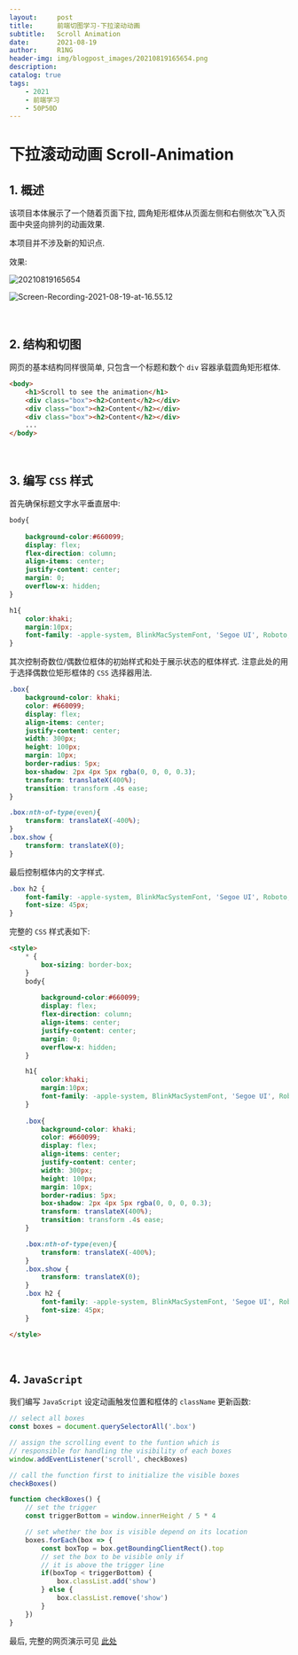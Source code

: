 ```yaml
---
layout:     post
title:      前端切图学习-下拉滚动动画
subtitle:   Scroll Animation
date:       2021-08-19
author:     R1NG
header-img: img/blogpost_images/20210819165654.png
description: 
catalog: true
tags:
    - 2021
    - 前端学习
    - 50P50D
---
```


# 下拉滚动动画 Scroll-Animation

## 1. 概述

该项目本体展示了一个随着页面下拉, 圆角矩形框体从页面左侧和右侧依次飞入页面中央竖向排列的动画效果.

本项目并不涉及新的知识点.

效果: 

![20210819165654](https://cdn.jsdelivr.net/gh/KirisameMarisaa/KirisameMarisaa.github.io/img/blogpost_images/20210819165654.png)

![Screen-Recording-2021-08-19-at-16.55.12](https://cdn.jsdelivr.net/gh/KirisameMarisaa/KirisameMarisaa.github.io/img/blogpost_images/Screen-Recording-2021-08-19-at-16.55.12.gif)

<br>

## 2. 结构和切图

网页的基本结构同样很简单, 只包含一个标题和数个 `div` 容器承载圆角矩形框体.

~~~html
<body>
    <h1>Scroll to see the animation</h1>
    <div class="box"><h2>Content</h2></div>
    <div class="box"><h2>Content</h2></div>
    <div class="box"><h2>Content</h2></div>    
    ...
</body>
~~~

<br>

## 3. 编写 `CSS` 样式

首先确保标题文字水平垂直居中:
~~~css
body{
            
    background-color:#660099;
    display: flex;
    flex-direction: column;
    align-items: center;
    justify-content: center;
    margin: 0;
    overflow-x: hidden;
}

h1{
    color:khaki;
    margin:10px;
    font-family: -apple-system, BlinkMacSystemFont, 'Segoe UI', Roboto, Oxygen, Ubuntu, Cantarell, 'Open Sans', 'Helvetica Neue', sans-serif;
}
~~~

其次控制奇数位/偶数位框体的初始样式和处于展示状态的框体样式. 注意此处的用于选择偶数位矩形框体的 `CSS` 选择器用法.

~~~css
.box{
    background-color: khaki;
    color: #660099;
    display: flex;
    align-items: center;
    justify-content: center;
    width: 300px;
    height: 100px;
    margin: 10px;
    border-radius: 5px;
    box-shadow: 2px 4px 5px rgba(0, 0, 0, 0.3);
    transform: translateX(400%);
    transition: transform .4s ease;
}

.box:nth-of-type(even){
    transform: translateX(-400%);
}
.box.show {
    transform: translateX(0);
}
~~~

最后控制框体内的文字样式.
~~~css
.box h2 {
    font-family: -apple-system, BlinkMacSystemFont, 'Segoe UI', Roboto, Oxygen, Ubuntu, Cantarell, 'Open Sans', 'Helvetica Neue', sans-serif;
    font-size: 45px;
}
~~~

完整的 `CSS` 样式表如下:

~~~html
<style>
    * {
        box-sizing: border-box;
    }
    body{
        
        background-color:#660099;
        display: flex;
        flex-direction: column;
        align-items: center;
        justify-content: center;
        margin: 0;
        overflow-x: hidden;
    }

    h1{
        color:khaki;
        margin:10px;
        font-family: -apple-system, BlinkMacSystemFont, 'Segoe UI', Roboto, Oxygen, Ubuntu, Cantarell, 'Open Sans', 'Helvetica Neue', sans-serif;
    }
     
    .box{
        background-color: khaki;
        color: #660099;
        display: flex;
        align-items: center;
        justify-content: center;
        width: 300px;
        height: 100px;
        margin: 10px;
        border-radius: 5px;
        box-shadow: 2px 4px 5px rgba(0, 0, 0, 0.3);
        transform: translateX(400%);
        transition: transform .4s ease;
    }

    .box:nth-of-type(even){
        transform: translateX(-400%);
    }
    .box.show {
        transform: translateX(0);
    }
    .box h2 {
        font-family: -apple-system, BlinkMacSystemFont, 'Segoe UI', Roboto, Oxygen, Ubuntu, Cantarell, 'Open Sans', 'Helvetica Neue', sans-serif;
        font-size: 45px;
    }

</style>
~~~

<br>

## 4. `JavaScript`

我们编写 `JavaScript` 设定动画触发位置和框体的 `className` 更新函数:

~~~javascript
// select all boxes
const boxes = document.querySelectorAll('.box')

// assign the scrolling event to the funtion which is 
// responsible for handling the visibility of each boxes
window.addEventListener('scroll', checkBoxes)

// call the function first to initialize the visible boxes
checkBoxes()

function checkBoxes() {
    // set the trigger
    const triggerBottom = window.innerHeight / 5 * 4

    // set whether the box is visible depend on its location
    boxes.forEach(box => {
        const boxTop = box.getBoundingClientRect().top
        // set the box to be visible only if 
        // it is above the trigger line
        if(boxTop < triggerBottom) {
            box.classList.add('show')
        } else {
            box.classList.remove('show')
        }
    })
}
~~~

最后, 完整的网页演示可见 [此处](../../../../../projects/50P50D/scroll-animation/index.html)
